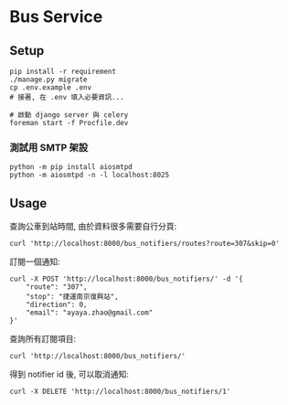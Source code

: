 Bus Service
===========

## Setup

    pip install -r requirement
    ./manage.py migrate
    cp .env.example .env
    # 接著, 在 .env 填入必要資訊...

    # 啟動 django server 與 celery
    foreman start -f Procfile.dev

### 測試用 SMTP 架設

    python -m pip install aiosmtpd
    python -m aiosmtpd -n -l localhost:8025

## Usage

查詢公車到站時間, 由於資料很多需要自行分頁:

    curl 'http://localhost:8000/bus_notifiers/routes?route=307&skip=0'

訂閱一個通知:

    curl -X POST 'http://localhost:8000/bus_notifiers/' -d '{
        "route": "307",
        "stop": "捷運南京復興站",
        "direction": 0,
        "email": "ayaya.zhao@gmail.com"
    }'

查詢所有訂閱項目:

    curl 'http://localhost:8000/bus_notifiers/'

得到 notifier id 後, 可以取消通知:

    curl -X DELETE 'http://localhost:8000/bus_notifiers/1'
